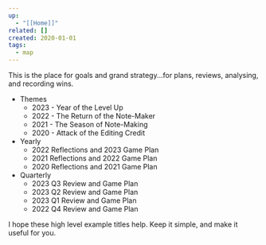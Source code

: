 ```yaml
---
up:
  - "[[Home]]"
related: []
created: 2020-01-01
tags:
  - map
---
```

This is the place for goals and grand strategy...for plans, reviews, analysing, and recording wins.

- Themes
	- 2023 - Year of the Level Up
	- 2022 - The Return of the Note-Maker
	- 2021 - The Season of Note-Making
	- 2020 - Attack of the Editing Credit
- Yearly
	- 2022 Reflections and 2023 Game Plan
	- 2021 Reflections and 2022 Game Plan
	- 2020 Reflections and 2021 Game Plan
- Quarterly
	- 2023 Q3 Review and Game Plan
	- 2023 Q2 Review and Game Plan
	- 2023 Q1 Review and Game Plan
	- 2022 Q4 Review and Game Plan

I hope these high level example titles help. Keep it simple, and make it useful for you.